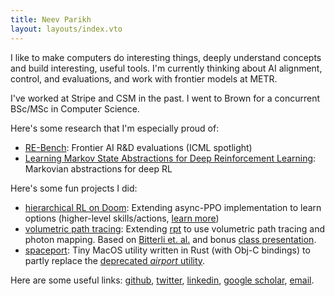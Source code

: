 ```yaml
---
title: Neev Parikh
layout: layouts/index.vto
--- 
```


I like to make computers do interesting things, deeply understand concepts and build interesting,
useful tools. I'm currently thinking about AI alignment, control, and evaluations, and work with
frontier models at METR. 

I've worked at Stripe and CSM in the past. I went to Brown for a concurrent BSc/MSc in Computer Science.

Here's some research that I'm especially proud of:
* [RE-Bench](https://arxiv.org/abs/2411.15114): Frontier AI R&D evaluations (ICML spotlight)
* [Learning Markov State Abstractions for Deep Reinforcement Learning](https://arxiv.org/abs/2106.04379): Markovian abstractions for deep RL

Here's some fun projects I did:
* [hierarchical RL on Doom](https://github.com/neevparikh/hierarchical-doom): Extending async-PPO implementation to learn options (higher-level skills/actions, [learn more](https://www.sciencedirect.com/science/article/pii/S0004370299000521))
* [volumetric path tracing](https://github.com/neevparikh/rpt): Extending [rpt](https://github.com/ekzhang/rpt) to use volumetric path tracing and photon mapping. Based on [Bitterli et. al.](https://cs.dartmouth.edu/~wjarosz/publications/bitterli17beyond.pdf) and bonus [class presentation](https://docs.google.com/presentation/d/1h0Vn7eVyL9Qohx-D-bj2NBwiZy2h51XnHh4el7orleE/edit?slide=id.g129fe622917_1_5#slide=id.g129fe622917_1_5). 
* [spaceport](https://github.com/neevparikh/spaceport): Tiny MacOS utility written in Rust (with
Obj-C bindings) to partly replace the [deprecated *airport* utility](https://www.intuitibits.com/2024/03/14/goodbye-airport/).

Here are some useful links: [github](https://github.com/neevparikh), [twitter](https://x.com/neev_parikh), [linkedin](https://linkedin.com/in/neev-parikh), [google scholar](https://scholar.google.com/citations?user=GUopQmgAAAAJ&hl=en), [email](mailto:neev.v.parikh@gmail.com).
